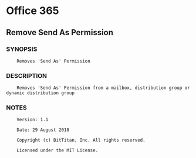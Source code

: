 # Office 365
## Remove Send As Permission
### SYNOPSIS
```
    Removes 'Send As' Permission
```
### DESCRIPTION
```
    Removes 'Send As' Permission from a mailbox, distribution group or dynamic distribution group
```
### NOTES
```
    Version: 1.1
    Date: 29 August 2018
    Copyright (c) BitTitan, Inc. All rights reserved.
    Licensed under the MIT License.
```

